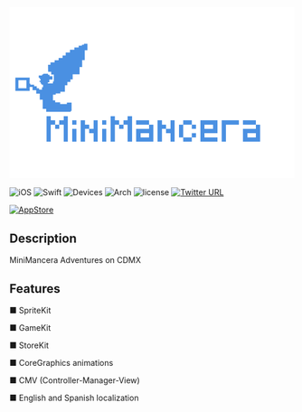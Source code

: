 ![](logo.png)

![iOS](https://img.shields.io/badge/iOS-9.0%2B-orange.svg) 
![Swift](https://img.shields.io/badge/Swift-3.1-orange.svg)
![Devices](https://img.shields.io/badge/Devices-Universal-orange.svg)
![Arch](https://img.shields.io/badge/Arc-CMV-orange.svg)
![license](https://img.shields.io/github/license/mashape/apistatus.svg?style=plastic)
[![Twitter URL](https://img.shields.io/twitter/url/http/shields.io.svg?style=social&style=plastic)](https://twitter.com/MiniManceraApp)

[<img src="https://cloud.githubusercontent.com/assets/219689/5575342/963e0ee8-9013-11e4-8091-7ece67d64729.png" height="32" alt="AppStore"/>](https://itunes.apple.com/mx/app/minimancera/id1247193502?l=en)



## Description
MiniMancera Adventures on CDMX

## Features


■ SpriteKit

■ GameKit

■ StoreKit

■ CoreGraphics animations

■ CMV (Controller-Manager-View)

■ English and Spanish localization
